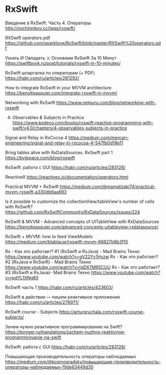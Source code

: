#  RxSwift

Введение в RxSwift. Часть 4. Операторы
http://ovchinnikov.cc/tags/rxswift/

RXSwift operators.pdf
https://github.com/sparklone/RxSwift/blob/master/RXSwift%20operators.pdf

Узнать И Овладеть ⚔️ Основами RxSwift За 10 Минут
https://swiftbook.ru/post/tutorials/rxswift-in-10-minutes/

RxSwift шпаргалка по операторам (+ PDF)
https://habr.com/ru/articles/281292/

How to integrate RxSwift in your MVVM architecture
https://benoitpasquier.com/integrate-rxswift-in-mvvm/

Networking with RxSwift
https://www.netguru.com/blog/networking-with-rxswift

4. Observables & Subjects in Practice
https://www.kodeco.com/books/rxswift-reactive-programming-with-swift/v4.0/chapters/4-observables-subjects-in-practice

Signal and Relay in RxCocoa 4
https://medium.com/mercari-engineering/signal-and-relay-in-rxcocoa-4-547fb0d18e11

Bring tables alive with RxDataSources. RxSwift part 1
https://bytepace.com/blog/rxswift

RxSwift: работа с GUI
https://habr.com/ru/articles/283128/

ReactiveX
https://reactivex.io/documentation/operators.html

Practical MVVM + RxSwift
https://medium.com/@mamalizaki74/practical-mvvm-rxswift-a330db6aa693

Is it possible to customize the collectionView/tableView's number of cells with RxSwift?
https://github.com/RxSwiftCommunity/RxDataSources/issues/224

RxSwift & MVVM - Advanced concepts of UITableView with RxDataSources
https://benoitpasquier.com/advanced-concepts-uitableview-rxdatasource/

RxSwift + MVVM: how to feed ViewModels
https://medium.com/blablacar/rxswift-mvvm-66827b8b3f10

Rx - Как это работает? #1 (RxSwift и RxJava) - Mad Brains Техно
https://www.youtube.com/watch?v=gV22Yy1Hxzw
Rx - Как это работает? #2 (RxJava и RxSwift) - Mad Brains Техно
https://www.youtube.com/watch?v=tgDX7M95CUU
Rx - Как это работает?#3 (RxSwift и RxJava)- Mad Brains Техно
https://www.youtube.com/watch?v=rpdYL1XNg80

RxSwift часть 1
https://habr.com/ru/articles/423603/

RxSwift в действии — пишем реактивное приложение
https://habr.com/ru/articles/276971/

RxSwift course - Subjects
https://arturgruchala.com/rxswift-course-subjects/

Зачем нужно реактивное программирование на Swift?
https://tproger.ru/translations/zachem-nuzhno-reaktivnoe-programmirovanie-na-swift

RxSwift: работа с GUI
https://habr.com/ru/articles/283128/

Повышающие производительность операторы наблюдаемых
https://medium.com/@kosmogradsky/повышающие-производительность-операторы-наблюдаемых-f9de63449d30
